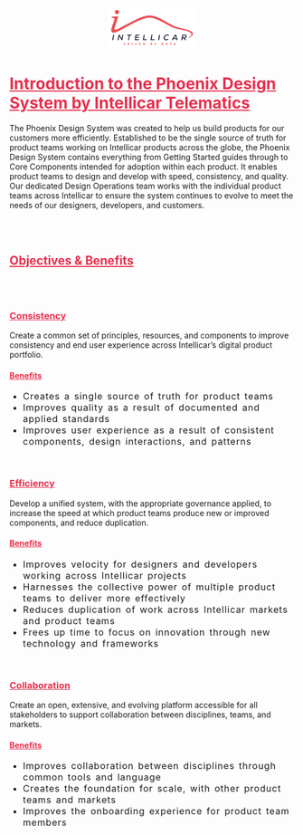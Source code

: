 <div class="sbdocs sbdocs-content">
  <div class="logo" style="display: flex;align-items: center;justify-content: center;margin-bottom: 3rem;">
    <img width="30%" src="https://github.com/intellicar/phoenix-design-system/raw/main/public/intellicar.png" alt="Intellicar" />
  </div>
	<h1 id="introduction-to-the-intellicar-design-system" class="sbdocs sbdocs-h1">
    <a style="color: #E62F4D !important" aria-hidden="true" href="#introduction-to-the-intellicar-design-system" tabindex="-1" target="_self" class="css-yi0p10">
      Introduction to the Phoenix Design System by Intellicar Telematics
    </a>
  </h1>
	<p class="sbdocs sbdocs-p">
    The Phoenix Design System was created to help us build products for our customers more efficiently. Established to be the single source of truth for product teams working on Intellicar products across the globe, the Phoenix Design System contains everything from Getting Started guides through to Core Components intended for adoption within each product. It enables product teams to design and develop with speed, consistency, and quality. Our dedicated Design Operations team works with the individual product teams across Intellicar to ensure the system continues to evolve to meet the needs of our designers, developers, and customers.
  </p>
  <br /><br />
	<h2 id="objectives--benefits" class="sbdocs sbdocs-h2">
    <a style="color: #E62F4D !important" aria-hidden="true" href="#objectives--benefits" tabindex="-1" target="_self" class="css-yi0p10">
      Objectives &amp; Benefits
    </a>
  </h2>
  <br /><br />
	<h3 id="consistency" class="sbdocs sbdocs-h3">
    <a style="color: #E62F4D !important" aria-hidden="true" href="#consistency" tabindex="-1" target="_self" class="css-yi0p10">
      Consistency
    </a>
  </h3>
	<p class="sbdocs sbdocs-p">
    Create a common set of principles, resources, and components to improve consistency and end user experience across Intellicar’s digital product portfolio.
  </p>
	<h4 id="benefits" class="sbdocs sbdocs-h4">
    <a style="color: #E62F4D !important" aria-hidden="true" href="#benefits" tabindex="-1" target="_self" class="css-yi0p10">
      Benefits
    </a>
  </h4>
	<ul class="sbdocs sbdocs-ul">
		<li class="sbdocs sbdocs-li" style="font-size: 1rem;letter-spacing: 1px;word-spacing: 2px;">Creates a single source of truth for product teams</li>
		<li class="sbdocs sbdocs-li" style="font-size: 1rem;letter-spacing: 1px;word-spacing: 2px;">Improves quality as a result of documented and applied standards</li>
		<li class="sbdocs sbdocs-li" style="font-size: 1rem;letter-spacing: 1px;word-spacing: 2px;">Improves user experience as a result of consistent components, design interactions, and patterns</li>
	</ul>
  <br />
	<h3 id="efficiency" class="sbdocs sbdocs-h3">
    <a style="color: #E62F4D !important" aria-hidden="true" href="#efficiency" tabindex="-1" target="_self" class="css-yi0p10">
      Efficiency
    </a>
  </h3>
	<p class="sbdocs sbdocs-p css-h1r25o">Develop a unified system, with the appropriate governance applied, to increase the speed at which product teams produce new or improved components, and reduce duplication.</p>
	<h4 id="benefits-1" class="sbdocs sbdocs-h4">
    <a style="color: #E62F4D !important" aria-hidden="true" href="#benefits-1" tabindex="-1" target="_self" class="css-yi0p10">
      Benefits
    </a>
  </h4>
	<ul class="sbdocs sbdocs-ul css-6w1349">
		<li class="sbdocs sbdocs-li" style="font-size: 1rem;letter-spacing: 1px;word-spacing: 2px;">Improves velocity for designers and developers working across Intellicar projects</li>
		<li class="sbdocs sbdocs-li" style="font-size: 1rem;letter-spacing: 1px;word-spacing: 2px;">Harnesses the collective power of multiple product teams to deliver more effectively</li>
		<li class="sbdocs sbdocs-li" style="font-size: 1rem;letter-spacing: 1px;word-spacing: 2px;">Reduces duplication of work across Intellicar markets and product teams</li>
		<li class="sbdocs sbdocs-li" style="font-size: 1rem;letter-spacing: 1px;word-spacing: 2px;">Frees up time to focus on innovation through new technology and frameworks</li>
	</ul>
  <br />
	<h3 id="collaboration" class="sbdocs sbdocs-h3">
    <a style="color: #E62F4D !important" aria-hidden="true" href="#collaboration" tabindex="-1" target="_self" class="css-yi0p10">
      Collaboration
    </a>
  </h3>
	<p class="sbdocs sbdocs-p css-h1r25o">Create an open, extensive, and evolving platform accessible for all stakeholders to support collaboration between disciplines, teams, and markets.</p>
	<h4 id="benefits-2" class="sbdocs sbdocs-h4 css-hsks4z">
    <a style="color: #E62F4D !important" aria-hidden="true" href="#benefits-2" tabindex="-1" target="_self" class="css-yi0p10">
      Benefits
    </a>
  </h4>
	<ul class="sbdocs sbdocs-ul css-6w1349">
		<li class="sbdocs sbdocs-li" style="font-size: 1rem;letter-spacing: 1px;word-spacing: 2px;">Improves collaboration between disciplines through common tools and language</li>
		<li class="sbdocs sbdocs-li" style="font-size: 1rem;letter-spacing: 1px;word-spacing: 2px;">Creates the foundation for scale, with other product teams and markets</li>
		<li class="sbdocs sbdocs-li" style="font-size: 1rem;letter-spacing: 1px;word-spacing: 2px;">Improves the onboarding experience for product team members</li>
	</ul>
</div>
